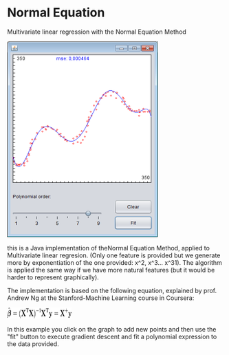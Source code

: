 # Normal Equation 
Multivariate linear regression with the Normal Equation Method

<img src="https://github.com/lopeLH/NormalEquation/blob/master/NormalEquation/githubImages/alg.PNG"  width=350 height=455 />


this is a Java implementation of theNormal Equation Method, applied to Multivariate linear regresion. (Only one feature
is provided but we generate more by exponentiation of the one provided: x^2, x^3... x^31). The algorithm is applied the same way if we have more natural features (but it would be harder to represent graphically).

The implementation is based on the following equation, explained by prof. Andrew Ng at the Stanford-Machine Learning course in Coursera:

<img src="https://github.com/lopeLH/NormalEquation/blob/master/NormalEquation/githubImages/2ce21b8e24ea7509a3295c3acd2ae0ea.png"  width=150 height=25 />

In this example you click on the graph to add new points and then use the "fit" button to execute gradient descent
and fit a polynomial expression to the data provided.

